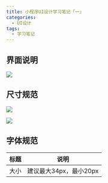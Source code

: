 ```yaml
---
title: 小程序UI设计学习笔记「一」
categories:
  - UI设计
tags:
  - 学习笔记
---
```


## 界面说明

![](https://tva1.sinaimg.cn/large/00831rSTly1gcthrlm7xij30ua0u0jsb.jpg)

## 尺寸规范

![](https://tva1.sinaimg.cn/large/00831rSTly1gcthv722acj31pl0u0q8y.jpg)

![](https://tva1.sinaimg.cn/large/00831rSTly1gcl3r3uvzdj30qi16agon.jpg)

<!-- more -->

## 字体规范

标题 | 说明
---|---
大小 | 建议最大34px，最小20px
